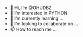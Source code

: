 - 👋 Hi, I’m @OHUDBZ
- 👀 I’m interested in PYTHON
- 🌱 I’m currently learning ...
- 💞️ I’m looking to collaborate on ...
- 📫 How to reach me ...

<!---
OHUDBZ/OHUDBZ is a ✨ special ✨ repository because its `README.md` (this file) appears on your GitHub profile.
You can click the Preview link to take a look at your changes.
--->
